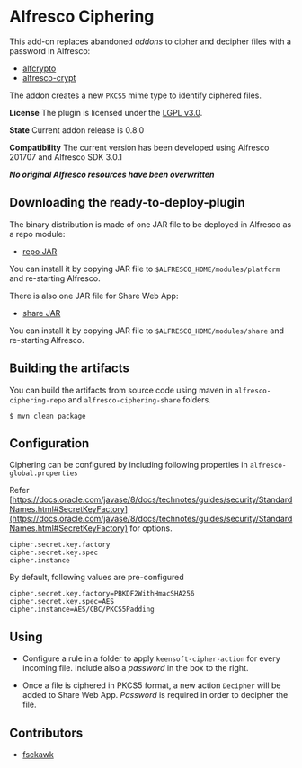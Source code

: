
Alfresco Ciphering
================================================

This add-on replaces abandoned *addons* to cipher and decipher files with a password in Alfresco:

* [alfcrypto](https://github.com/fegorama/alfcrypto)
* [alfresco-crypt](https://sourceforge.net/projects/alfresco-crypt/) 

The addon creates a new `PKCS5` mime type to identify ciphered files. 

**License**
The plugin is licensed under the [LGPL v3.0](http://www.gnu.org/licenses/lgpl-3.0.html). 

**State**
Current addon release is 0.8.0

**Compatibility**
The current version has been developed using Alfresco 201707 and Alfresco SDK 3.0.1

***No original Alfresco resources have been overwritten***

Downloading the ready-to-deploy-plugin
--------------------------------------
The binary distribution is made of one JAR file to be deployed in Alfresco as a repo module:

* [repo JAR](https://github.com/keensoft/alfresco-ciphering/releases/download/0.8.0/alfresco-ciphering-repo-0.8.0)

You can install it by copying JAR file to `$ALFRESCO_HOME/modules/platform` and re-starting Alfresco.

There is also one JAR file for Share Web App:

* [share JAR](https://github.com/keensoft/alfresco-ciphering/releases/download/0.8.0/alfresco-ciphering-share-0.8.0)

You can install it by copying JAR file to `$ALFRESCO_HOME/modules/share` and re-starting Alfresco.


Building the artifacts
----------------------
You can build the artifacts from source code using maven in `alfresco-ciphering-repo` and `alfresco-ciphering-share` folders.

```
$ mvn clean package
```

Configuration
-------------
Ciphering can be configured by including following properties in `alfresco-global.properties`

Refer [https://docs.oracle.com/javase/8/docs/technotes/guides/security/StandardNames.html#SecretKeyFactory](https://docs.oracle.com/javase/8/docs/technotes/guides/security/StandardNames.html#SecretKeyFactory) for options.

```
cipher.secret.key.factory
cipher.secret.key.spec
cipher.instance
```
By default, following values are pre-configured

```
cipher.secret.key.factory=PBKDF2WithHmacSHA256
cipher.secret.key.spec=AES
cipher.instance=AES/CBC/PKCS5Padding
```

Using
-----

* Configure a rule in a folder to apply `keensoft-cipher-action` for every incoming file. Include also a *password* in the box to the right.

* Once a file is ciphered in PKCS5 format, a new action `Decipher` will be added to Share Web App. *Password* is required in order to decipher the file.

Contributors
------------
* [fsckawk](https://github.com/fsckawk)
